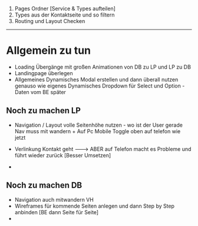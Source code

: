 1. Pages Ordner [Service & Types aufteilen]
2. Types aus der Kontaktseite und so filtern
3. Routing und Layout Checken





---

# Allgemein zu tun 

- Loading Übergänge mit großen Animationen von DB zu LP und LP zu DB 
- Landingpage überlegen
- Allgemeines Dynamisches Modal erstellen und dann überall nutzen genauso wie eigenes Dynamisches Dropdown für Select und Option - Daten vom BE später

## Noch zu machen LP 

- Navigation / Layout volle Seitenhöhe nutzen - wo ist der User gerade Nav muss mit wandern + Auf Pc Mobile Toggle oben auf telefon wie jetzt 

- Verlinkung Kontakt geht ---> ABER auf Telefon macht es Probleme und führt wieder zurück [Besser Umsetzen]
-  

## Noch zu machen DB

- Navigation auch mitwandern VH
- Wireframes für kommende Seiten anlegen und dann Step by Step anbinden [BE dann Seite für Seite]
- 



